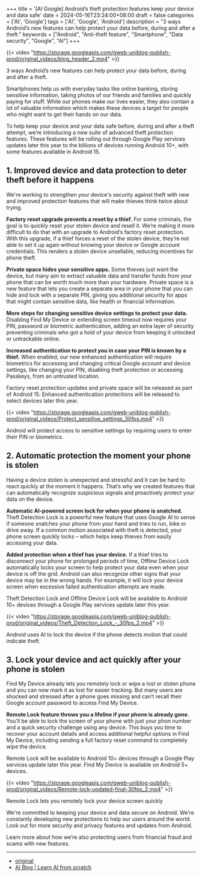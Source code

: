 +++
title = '[AI Google] Android’s theft protection features keep your device and data safe'
date = 2024-05-16T23:24:00+08:00
draft = false
categories = ['AI', 'Google']
tags = ['AI', 'Google', 'Android']
description = "3 ways Android’s new features can help protect your data before, during and after a theft."
keywords = ["Android", "Anti-theft feature", "Smartphone", "Data security", "Google", "AI"]
+++

{{< video "https://storage.googleapis.com/gweb-uniblog-publish-prod/original_videos/blog_header_2.mp4" >}}

3 ways Android’s new features can help protect your data before, during and after a theft.

Smartphones help us with everyday tasks like online banking, storing sensitive information, taking photos of our friends and families and quickly paying for stuff. While our phones make our lives easier, they also contain a lot of valuable information which makes these devices a target for people who might want to get their hands on our data.

To help keep your device and your data safe before, during and after a theft attempt, we’re introducing a new suite of advanced theft protection features. These features will be rolling out through Google Play services updates later this year to the billions of devices running Android 10+, with some features available in Android 15.

## 1. Improved device and data protection to deter theft before it happens
We're working to strengthen your device's security against theft with new and improved protection features that will make thieves think twice about trying.

**Factory reset upgrade prevents a reset by a thief.** For some criminals, the goal is to quickly reset your stolen device and resell it. We’re making it more difficult to do that with an upgrade to Android’s factory reset protection. With this upgrade, if a thief forces a reset of the stolen device, they’re not able to set it up again without knowing your device or Google account credentials. This renders a stolen device unsellable, reducing incentives for phone theft.

**Private space hides your sensitive apps.** Some thieves just want the device, but many aim to extract valuable data and transfer funds from your phone that can be worth much more than your hardware. Private space is a new feature that lets you create a separate area in your phone that you can hide and lock with a separate PIN, giving you additional security for apps that might contain sensitive data, like health or financial information.

**More steps for changing sensitive device settings to protect your data.** Disabling Find My Device or extending screen timeout now requires your PIN, password or biometric authentication, adding an extra layer of security preventing criminals who got a hold of your device from keeping it unlocked or untrackable online.

**Increased authentication to protect you in case your PIN is known by a thief.** When enabled, our new enhanced authentication will require biometrics for accessing and changing critical Google account and device settings, like changing your PIN, disabling theft protection or accessing Passkeys, from an untrusted location.

Factory reset protection updates and private space will be released as part of Android 15. Enhanced authentication protections will be released to select devices later this year.

{{< video "https://storage.googleapis.com/gweb-uniblog-publish-prod/original_videos/Protect_sensitive_settings_30fps.mp4" >}}

Android will protect access to sensitive settings by requiring users to enter their PIN or biometrics.

## 2. Automatic protection the moment your phone is stolen
Having a device stolen is unexpected and stressful and it can be hard to react quickly at the moment it happens. That’s why we created features that can automatically recognize suspicious signals and proactively protect your data on the device.

**Automatic AI-powered screen lock for when your phone is snatched.** Theft Detection Lock is a powerful new feature that uses Google AI to sense if someone snatches your phone from your hand and tries to run, bike or drive away. If a common motion associated with theft is detected, your phone screen quickly locks – which helps keep thieves from easily accessing your data.

**Added protection when a thief has your device.** If a thief tries to disconnect your phone for prolonged periods of time, Offline Device Lock automatically locks your screen to help protect your data even when your device is off the grid. Android can also recognize other signs that your device may be in the wrong hands. For example, it will lock your device screen when excessive failed authentication attempts are made.

Theft Detection Lock and Offline Device Lock will be available to Android 10+ devices through a Google Play services update later this year.

{{< video "https://storage.googleapis.com/gweb-uniblog-publish-prod/original_videos/Theft_Detection_Lock_-_30fps_2.mp4" >}}

Android uses AI to lock the device if the phone detects motion that could indicate theft.

## 3. Lock your device and act quickly after your phone is stolen
Find My Device already lets you remotely lock or wipe a lost or stolen phone and you can now mark it as lost for easier tracking. But many users are shocked and stressed after a phone goes missing and can’t recall their Google account password to access Find My Device.

**Remote Lock feature throws you a lifeline if your phone is already gone.** You'll be able to lock the screen of your phone with just your phon number and a quick security challenge using any device. This buys you time to recover your account details and access additional helpful options in Find My Device, including sending a full factory reset command to completely wipe the device.

Remote Lock will be available to Android 10+ devices through a Google Play services update later this year. Find My Device is available on Android 5+ devices.

{{< video "https://storage.googleapis.com/gweb-uniblog-publish-prod/original_videos/Remote-lock-updated-final-30fps_2.mp4" >}}

Remote Lock lets you remotely lock your device screen quickly

We're committed to keeping your device and data secure on Android. We’re constantly developing new protections to help our users around the world. Look out for more security and privacy features and updates from Android.

Learn more about how we’re also protecting users from financial fraud and scams with new features.

---

- [original](https://blog.google/products/android/android-theft-protection/)
- [AI Blog | Learn AI from scratch](https://ai-blog.aihub2022.top/en/post/ai-google-android-theft-protection/)

